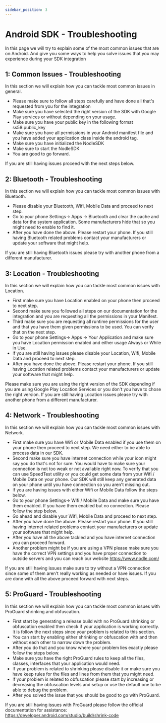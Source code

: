 ```yaml
---
sidebar_position: 3
---
```


# Android SDK - Troubleshooting 
In this page we will try to explain some of the most common issues that are on Android. And give you some ways to help you solve issues that you may experience during your SDK integration

## 1: Common Issues - Troubleshooting
In this section we will explain how you can tackle most common issues in general. 

- Please make sure to follow all steps carefully and have done all that's requested from you for the integration  
- Make sure you have selected the right version of the SDK with Google Play services or without depending on your usage.
- Make sure you have your public key in the following format ss58:public_key 
- Make sure you have all permissions in your Android manifest file and you have added your application class inside the android tag. 
- Make sure you have initialized the NodleSDK 
- Make sure to start the NodleSDK
- You are good to go forward. 

If you are still having issues proceed with the next steps below.

## 2: Bluetooth - Troubleshooting
In this section we will explain how you can tackle most common issues with Bluetooth. 

- Please disable your Bluetooth, Wifi, Mobile Data and proceed to next step. 
- Go to your phone Settings-> Apps -> Bluetooth and clear the cache and data for the system application. Some manufacturers hide that so you might need to enable to find it.
- After you have done the above. Please restart your phone. If you still having Bluetooth related problems contact your manufacturers or update your software that might help.

If you are still having Bluetooth issues please try with another phone from a different manufacturer. 

## 3: Location - Troubleshooting
In this section we will explain how you can tackle most common issues with Location. 

- First make sure you have Location enabled on your phone then proceed to next step. 
- Second make sure you followed all steps on our documentation for the integration and you are requesting all the permissions in your Manifest. 
- Third make sure you are requesting all runtime permissions for the user and that you have them given permissions to be used. You can verify that on the next step. 
- Go to your phone Settings-> Apps -> Your Application and make sure you have Location permission enabled and either usage Always or While in Use.
- If you are still having issues please disable your Location, Wifi, Mobile Data and proceed to next step. 
- After you have done the above. Please restart your phone. If you still having Location related problems contact your manufacturers or update your software that might help. 

Please make sure you are using the right version of the SDK depending if you are using Google Play Location Services or you don't you have to chose the right version. If you are still having Location issues please try with another phone from a different manufacturer. 

## 4: Network - Troubleshooting
In this section we will explain how you can tackle most common issues with Network. 

- First make sure you have Wifi or Mobile Data enabled if you use them on your phone then proceed to next step. We need either to be able to process data in our SDK. 
- Second make sure you have internet connection while your icon might say you do that's not for sure. You would have to make sure your connection is not too weak or not available right now. To verify that you can use SpeedTest utility or you could get some data from your Wifi / Mobile Data on your phone. Our SDK will still keep any generated data on your phone until you have connection so you aren't missing out. 
- If you are having issues with either Wifi or Mobile Data follow the steps below. 
- Go to your phone Settings-> Wifi / Mobile Data and make sure you have them enabled. If you have them enabled but no connection. Please follow the step below.
- Go ahead and disable your Wifi, Mobile Data and proceed to next step. 
- After you have done the above. Please restart your phone. If you still having Internet related problems contact your manufacturers or update your software that might help.
- After you have all the above tackled and you have internet connection you can proceed forward. 
- Another problem might be if you are using a VPN please make sure you have the correct VPN settings and you have proper connection to outside servers and you can reach our website https://www.nodle.com/

If you are still having issues make sure to try without a VPN connection since some of them aren't really working as needed or have issues. If you are done with all the above proceed forward with next steps. 

## 5: ProGuard - Troubleshooting
In this section we will explain how you can tackle most common issues with ProGuard shrinking and obfuscation. 

- First start by generating a release build with no ProGuard shrinking or obfuscation enabled then check if your application is working correctly. It is follow the next steps since your problem is related to this section. 
- You can start by enabling either shrinking or obfuscation with and then without each other to narrow down the problem.
- After you do that and you know where your problem lies exactly please follow the steps below.
- Make sure you have the right ProGuard rules to keep all the files, classes, interfaces that your application would need. 
- If your problem is related to shrinking please disable it or make sure you have keep rules for the files and lines from them that you might need.
- If your problem is related to obfuscation please start by increasing or decreasing the obfuscation levels and setup or use the default one to be able to debug the problem.
- After you solved the issue that you should be good to go with ProGuard. 

If you are still having issues with ProGuard please follow the official documentation for assistance: https://developer.android.com/studio/build/shrink-code
